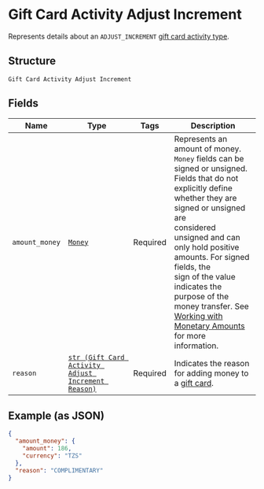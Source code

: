 
# Gift Card Activity Adjust Increment

Represents details about an `ADJUST_INCREMENT` [gift card activity type](../../doc/models/gift-card-activity-type.md).

## Structure

`Gift Card Activity Adjust Increment`

## Fields

| Name | Type | Tags | Description |
|  --- | --- | --- | --- |
| `amount_money` | [`Money`](../../doc/models/money.md) | Required | Represents an amount of money. `Money` fields can be signed or unsigned.<br>Fields that do not explicitly define whether they are signed or unsigned are<br>considered unsigned and can only hold positive amounts. For signed fields, the<br>sign of the value indicates the purpose of the money transfer. See<br>[Working with Monetary Amounts](https://developer.squareup.com/docs/build-basics/working-with-monetary-amounts)<br>for more information. |
| `reason` | [`str (Gift Card Activity Adjust Increment Reason)`](../../doc/models/gift-card-activity-adjust-increment-reason.md) | Required | Indicates the reason for adding money to a [gift card](../../doc/models/gift-card.md). |

## Example (as JSON)

```json
{
  "amount_money": {
    "amount": 186,
    "currency": "TZS"
  },
  "reason": "COMPLIMENTARY"
}
```

